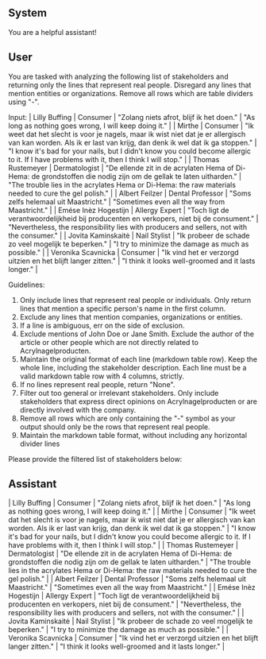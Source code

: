 ## System

You are a helpful assistant!

## User


You are tasked with analyzing the following list of stakeholders and returning only the lines that represent real people. Disregard any lines that mention entities or organizations. Remove all rows which are table dividers using "-".

Input:
| Lilly Buffing | Consumer | "Zolang niets afrot, blijf ik het doen." | "As long as nothing goes wrong, I will keep doing it." |
| Mirthe | Consumer | "Ik weet dat het slecht is voor je nagels, maar ik wist niet dat je er allergisch van kan worden. Als ik er last van krijg, dan denk ik wel dat ik ga stoppen." | "I know it's bad for your nails, but I didn't know you could become allergic to it. If I have problems with it, then I think I will stop." |
| Thomas Rustemeyer | Dermatologist | "De ellende zit in de acrylaten Hema of Di-Hema: de grondstoffen die nodig zijn om de gellak te laten uitharden." | "The trouble lies in the acrylates Hema or Di-Hema: the raw materials needed to cure the gel polish." |
| Albert Feilzer | Dental Professor | "Soms zelfs helemaal uit Maastricht." | "Sometimes even all the way from Maastricht." |
| Emése Inèz Hogestijn | Allergy Expert | "Toch ligt de verantwoordelijkheid bij producenten en verkopers, niet bij de consument." | "Nevertheless, the responsibility lies with producers and sellers, not with the consumer." |
| Jovita Kaminskaitė | Nail Stylist | "Ik probeer de schade zo veel mogelijk te beperken." | "I try to minimize the damage as much as possible." |
| Veronika Scavnicka | Consumer | "Ik vind het er verzorgd uitzien en het blijft langer zitten." | "I think it looks well-groomed and it lasts longer." |

Guidelines:
1. Only include lines that represent real people or individuals. Only return lines that mention a specific person's name in the first column.
2. Exclude any lines that mention companies, organizations or entities.
3. If a line is ambiguous, err on the side of exclusion.
4. Exclude mentions of John Doe or Jane Smith. Exclude the author of the article or other people which are not directly related to Acrylnagelproducten.
5. Maintain the original format of each line (markdown table row). Keep the whole line, including the stakeholder description. Each line must be a valid markdown table row with 4 columns, strictly.
6. If no lines represent real people, return "None".
7. Filter out too general or irrelevant stakeholders. Only include stakeholders that express direct opinions on Acrylnagelproducten or are directly involved with the company.
8. Remove all rows which are only containing the "-" symbol as your output should only be the rows that represent real people.
9. Maintain the markdown table format, without including any horizontal divider lines

Please provide the filtered list of stakeholders below:
        

## Assistant

| Lilly Buffing | Consumer | "Zolang niets afrot, blijf ik het doen." | "As long as nothing goes wrong, I will keep doing it." |
| Mirthe | Consumer | "Ik weet dat het slecht is voor je nagels, maar ik wist niet dat je er allergisch van kan worden. Als ik er last van krijg, dan denk ik wel dat ik ga stoppen." | "I know it's bad for your nails, but I didn't know you could become allergic to it. If I have problems with it, then I think I will stop." |
| Thomas Rustemeyer | Dermatologist | "De ellende zit in de acrylaten Hema of Di-Hema: de grondstoffen die nodig zijn om de gellak te laten uitharden." | "The trouble lies in the acrylates Hema or Di-Hema: the raw materials needed to cure the gel polish." |
| Albert Feilzer | Dental Professor | "Soms zelfs helemaal uit Maastricht." | "Sometimes even all the way from Maastricht." |
| Emése Inèz Hogestijn | Allergy Expert | "Toch ligt de verantwoordelijkheid bij producenten en verkopers, niet bij de consument." | "Nevertheless, the responsibility lies with producers and sellers, not with the consumer." |
| Jovita Kaminskaitė | Nail Stylist | "Ik probeer de schade zo veel mogelijk te beperken." | "I try to minimize the damage as much as possible." |
| Veronika Scavnicka | Consumer | "Ik vind het er verzorgd uitzien en het blijft langer zitten." | "I think it looks well-groomed and it lasts longer." |

